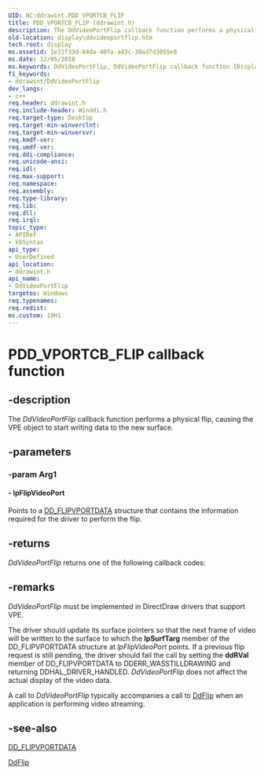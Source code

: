 ```yaml
---
UID: NC:ddrawint.PDD_VPORTCB_FLIP
title: PDD_VPORTCB_FLIP (ddrawint.h)
description: The DdVideoPortFlip callback function performs a physical flip, causing the VPE object to start writing data to the new surface.
old-location: display\ddvideoportflip.htm
tech.root: display
ms.assetid: 1e31f33d-84da-40fa-a43c-30ad7d3055e8
ms.date: 12/05/2018
ms.keywords: DdVideoPortFlip, DdVideoPortFlip callback function [Display Devices], PDD_VPORTCB_FLIP, PDD_VPORTCB_FLIP callback, ddfncs_a165d7b3-a1c6-4cb6-9087-42d39f6ac96f.xml, ddrawint/DdVideoPortFlip, display.ddvideoportflip
f1_keywords:
- ddrawint/DdVideoPortFlip
dev_langs:
- c++
req.header: ddrawint.h
req.include-header: Winddi.h
req.target-type: Desktop
req.target-min-winverclnt: 
req.target-min-winversvr: 
req.kmdf-ver: 
req.umdf-ver: 
req.ddi-compliance: 
req.unicode-ansi: 
req.idl: 
req.max-support: 
req.namespace: 
req.assembly: 
req.type-library: 
req.lib: 
req.dll: 
req.irql: 
topic_type:
- APIRef
- kbSyntax
api_type:
- UserDefined
api_location:
- ddrawint.h
api_name:
- DdVideoPortFlip
targetos: Windows
req.typenames: 
req.redist: 
ms.custom: 19H1
---
```


# PDD_VPORTCB_FLIP callback function


## -description


The <i>DdVideoPortFlip</i> callback function performs a physical flip, causing the VPE object to start writing data to the new surface.


## -parameters




### -param Arg1








#### - lpFlipVideoPort

Points to a <a href="https://docs.microsoft.com/windows/desktop/api/ddrawint/ns-ddrawint-dd_flipvportdata">DD_FLIPVPORTDATA</a> structure that contains the information required for the driver to perform the flip.


## -returns



<i>DdVideoPortFlip</i> returns one of the following callback codes:




## -remarks



<i>DdVideoPortFlip</i> must be implemented in DirectDraw drivers that support VPE.

The driver should update its surface pointers so that the next frame of video will be written to the surface to which the <b>lpSurfTarg</b> member of the DD_FLIPVPORTDATA structure at <i>lpFlipVideoPort</i> points. If a previous flip request is still pending, the driver should fail the call by setting the <b>ddRVal</b> member of DD_FLIPVPORTDATA to DDERR_WASSTILLDRAWING and returning DDHAL_DRIVER_HANDLED. <i>DdVideoPortFlip</i> does not affect the actual display of the video data.

A call to <i>DdVideoPortFlip</i> typically accompanies a call to <a href="https://docs.microsoft.com/windows/desktop/api/ddrawint/nc-ddrawint-pdd_surfcb_flip">DdFlip</a> when an application is performing video streaming.




## -see-also




<a href="https://docs.microsoft.com/windows/desktop/api/ddrawint/ns-ddrawint-dd_flipvportdata">DD_FLIPVPORTDATA</a>



<a href="https://docs.microsoft.com/windows/desktop/api/ddrawint/nc-ddrawint-pdd_surfcb_flip">DdFlip</a>
 

 

